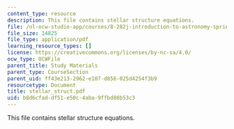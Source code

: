 ```yaml
---
content_type: resource
description: This file contains stellar structure equations.
file: /ol-ocw-studio-app/courses/8-282j-introduction-to-astronomy-spring-2006/b8d6cfaddf51e50c4aba9ffbd80b53c3_stellar_struct.pdf
file_size: 14825
file_type: application/pdf
learning_resource_types: []
license: https://creativecommons.org/licenses/by-nc-sa/4.0/
ocw_type: OCWFile
parent_title: Study Materials
parent_type: CourseSection
parent_uid: ff43e213-2962-e107-d856-025d4254f3b9
resourcetype: Document
title: stellar_struct.pdf
uid: b8d6cfad-df51-e50c-4aba-9ffbd80b53c3
---
```

This file contains stellar structure equations.